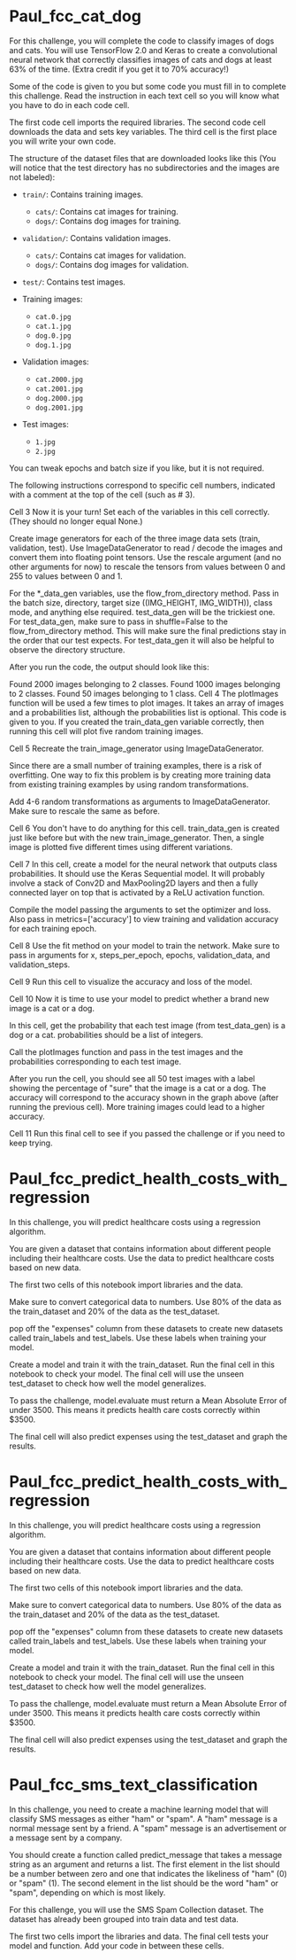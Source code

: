 # Paul_fcc_cat_dog
For this challenge, you will complete the code to classify images of dogs and cats. You will use TensorFlow 2.0 and Keras to create a convolutional neural network that correctly classifies images of cats and dogs at least 63% of the time. (Extra credit if you get it to 70% accuracy!)

Some of the code is given to you but some code you must fill in to complete this challenge. Read the instruction in each text cell so you will know what you have to do in each code cell.

The first code cell imports the required libraries. The second code cell downloads the data and sets key variables. The third cell is the first place you will write your own code.

The structure of the dataset files that are downloaded looks like this (You will notice that the test directory has no subdirectories and the images are not labeled):

- `train/`: Contains training images.
  - `cats/`: Contains cat images for training.
  - `dogs/`: Contains dog images for training.
- `validation/`: Contains validation images.
  - `cats/`: Contains cat images for validation.
  - `dogs/`: Contains dog images for validation.
- `test/`: Contains test images.



- Training images:
  - `cat.0.jpg`
  - `cat.1.jpg`
  - `dog.0.jpg`
  - `dog.1.jpg`
- Validation images:
  - `cat.2000.jpg`
  - `cat.2001.jpg`
  - `dog.2000.jpg`
  - `dog.2001.jpg`
- Test images:
  - `1.jpg`
  - `2.jpg`

You can tweak epochs and batch size if you like, but it is not required.

The following instructions correspond to specific cell numbers, indicated with a comment at the top of the cell (such as # 3).

Cell 3
Now it is your turn! Set each of the variables in this cell correctly. (They should no longer equal None.)

Create image generators for each of the three image data sets (train, validation, test). Use ImageDataGenerator to read / decode the images and convert them into floating point tensors. Use the rescale argument (and no other arguments for now) to rescale the tensors from values between 0 and 255 to values between 0 and 1.

For the *_data_gen variables, use the flow_from_directory method. Pass in the batch size, directory, target size ((IMG_HEIGHT, IMG_WIDTH)), class mode, and anything else required. test_data_gen will be the trickiest one. For test_data_gen, make sure to pass in shuffle=False to the flow_from_directory method. This will make sure the final predictions stay in the order that our test expects. For test_data_gen it will also be helpful to observe the directory structure.

After you run the code, the output should look like this:

Found 2000 images belonging to 2 classes.
Found 1000 images belonging to 2 classes.
Found 50 images belonging to 1 class.
Cell 4
The plotImages function will be used a few times to plot images. It takes an array of images and a probabilities list, although the probabilities list is optional. This code is given to you. If you created the train_data_gen variable correctly, then running this cell will plot five random training images.

Cell 5
Recreate the train_image_generator using ImageDataGenerator.

Since there are a small number of training examples, there is a risk of overfitting. One way to fix this problem is by creating more training data from existing training examples by using random transformations.

Add 4-6 random transformations as arguments to ImageDataGenerator. Make sure to rescale the same as before.

Cell 6
You don't have to do anything for this cell. train_data_gen is created just like before but with the new train_image_generator. Then, a single image is plotted five different times using different variations.

Cell 7
In this cell, create a model for the neural network that outputs class probabilities. It should use the Keras Sequential model. It will probably involve a stack of Conv2D and MaxPooling2D layers and then a fully connected layer on top that is activated by a ReLU activation function.

Compile the model passing the arguments to set the optimizer and loss. Also pass in metrics=['accuracy'] to view training and validation accuracy for each training epoch.

Cell 8
Use the fit method on your model to train the network. Make sure to pass in arguments for x, steps_per_epoch, epochs, validation_data, and validation_steps.

Cell 9
Run this cell to visualize the accuracy and loss of the model.

Cell 10
Now it is time to use your model to predict whether a brand new image is a cat or a dog.

In this cell, get the probability that each test image (from test_data_gen) is a dog or a cat. probabilities should be a list of integers.

Call the plotImages function and pass in the test images and the probabilities corresponding to each test image.

After you run the cell, you should see all 50 test images with a label showing the percentage of "sure" that the image is a cat or a dog. The accuracy will correspond to the accuracy shown in the graph above (after running the previous cell). More training images could lead to a higher accuracy.

Cell 11
Run this final cell to see if you passed the challenge or if you need to keep trying.

# Paul_fcc_predict_health_costs_with_regression
In this challenge, you will predict healthcare costs using a regression algorithm.

You are given a dataset that contains information about different people including their healthcare costs. Use the data to predict healthcare costs based on new data.

The first two cells of this notebook import libraries and the data.

Make sure to convert categorical data to numbers. Use 80% of the data as the train_dataset and 20% of the data as the test_dataset.

pop off the "expenses" column from these datasets to create new datasets called train_labels and test_labels. Use these labels when training your model.

Create a model and train it with the train_dataset. Run the final cell in this notebook to check your model. The final cell will use the unseen test_dataset to check how well the model generalizes.

To pass the challenge, model.evaluate must return a Mean Absolute Error of under 3500. This means it predicts health care costs correctly within $3500.

The final cell will also predict expenses using the test_dataset and graph the results.

# Paul_fcc_predict_health_costs_with_regression
In this challenge, you will predict healthcare costs using a regression algorithm.

You are given a dataset that contains information about different people including their healthcare costs. Use the data to predict healthcare costs based on new data.

The first two cells of this notebook import libraries and the data.

Make sure to convert categorical data to numbers. Use 80% of the data as the train_dataset and 20% of the data as the test_dataset.

pop off the "expenses" column from these datasets to create new datasets called train_labels and test_labels. Use these labels when training your model.

Create a model and train it with the train_dataset. Run the final cell in this notebook to check your model. The final cell will use the unseen test_dataset to check how well the model generalizes.

To pass the challenge, model.evaluate must return a Mean Absolute Error of under 3500. This means it predicts health care costs correctly within $3500.

The final cell will also predict expenses using the test_dataset and graph the results.


# Paul_fcc_sms_text_classification

In this challenge, you need to create a machine learning model that will classify SMS messages as either "ham" or "spam". A "ham" message is a normal message sent by a friend. A "spam" message is an advertisement or a message sent by a company.

You should create a function called predict_message that takes a message string as an argument and returns a list. The first element in the list should be a number between zero and one that indicates the likeliness of "ham" (0) or "spam" (1). The second element in the list should be the word "ham" or "spam", depending on which is most likely.

For this challenge, you will use the SMS Spam Collection dataset. The dataset has already been grouped into train data and test data.

The first two cells import the libraries and data. The final cell tests your model and function. Add your code in between these cells.
